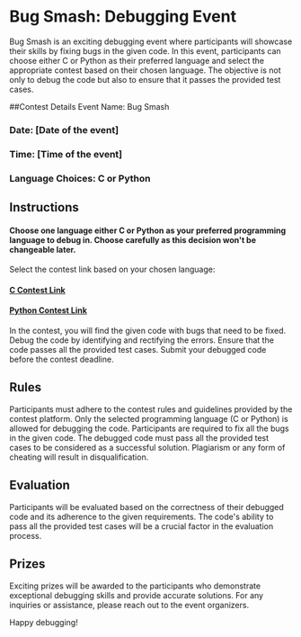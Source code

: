 # Bug Smash: Debugging Event
Bug Smash is an exciting debugging event where participants will showcase their skills by fixing bugs in the given code. In this event, participants can choose either C or Python as their preferred language and select the appropriate contest based on their chosen language. The objective is not only to debug the code but also to ensure that it passes the provided test cases.

##Contest Details
Event Name: Bug Smash
### Date: [Date of the event]
### Time: [Time of the event]
### Language Choices: C or Python
## Instructions
#### Choose one language either C or Python as your preferred programming language to debug in. Choose carefully as this decision won't be changeable later.
Select the contest link based on your chosen language:
#### [C Contest Link](https://www.hackerrank.com/bug-smash-1685945810)
#### [Python Contest Link](https://www.hackerrank.com/bug-smash-1685945810)
In the contest, you will find the given code with bugs that need to be fixed.
Debug the code by identifying and rectifying the errors.
Ensure that the code passes all the provided test cases.
Submit your debugged code before the contest deadline.
## Rules
Participants must adhere to the contest rules and guidelines provided by the contest platform.
Only the selected programming language (C or Python) is allowed for debugging the code.
Participants are required to fix all the bugs in the given code.
The debugged code must pass all the provided test cases to be considered as a successful solution.
Plagiarism or any form of cheating will result in disqualification.
## Evaluation
Participants will be evaluated based on the correctness of their debugged code and its adherence to the given requirements.
The code's ability to pass all the provided test cases will be a crucial factor in the evaluation process.
## Prizes
Exciting prizes will be awarded to the participants who demonstrate exceptional debugging skills and provide accurate solutions.
For any inquiries or assistance, please reach out to the event organizers.

Happy debugging!
